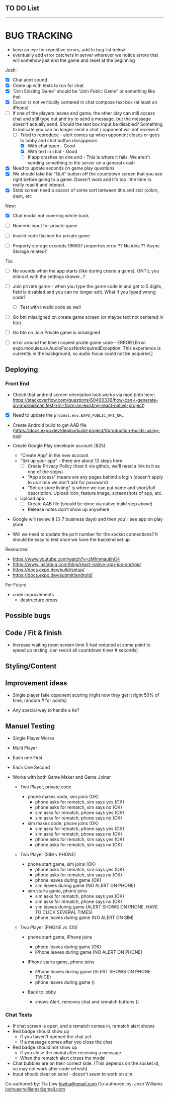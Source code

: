 ## TO DO List
***************************

 # BUG TRACKING
 - keep an eye for repetitive errors, add to bug list below
 - eventually add error catchers in server wherever we notice errors that will somehow just end the game and reset at the beginning

Josh:
- [x] Chat alert sound
- [x] Come up with tests to run for chat
- [x] "Join Existing Game" should be "Join Public Game" or something like that
- [x] Cursor is not vertically centered in chat compose text box (at least on iPhone)
- [ ] If one of the players leaves end game, the other play can still access chat and still type out and try to send a message. but the message doesn't actually send. Should the text box input be disabled? Something to indicate you can no longer send a chat / opponent will not receive it
  - [ ] Tried to reproduce - alert comes up when opponent closes or goes to lobby and chat button dissappears
    - [x] With chat open - Good
    - [x] With text in chat - Good
    - [ ] If app crashes on one end - This is where it fails. We aren't sending something to the server on a general crash
- [x] Need to update seconds on game play questions
- [x] We should take the "Quit" button off the countdown screen that you see right before going to a game. Doesn't work and it's too little time to really read it and interact.
- [x] Stats screen need a spacer of some sort between title and stat (colon, dash, etc

New:
- [x] Chat modal not covering whole back
- [ ] Numeric input for private game
- [ ] Invalid code flashed for private game
- [ ] Property storage exceeds 196607 properties error ?? No idea ?? Async Storage related?


Tia: 
- [ ] No sounds when the app starts (like during create a game), UNTIL you interact with the settings drawer...?
- [ ] Join private game - when you type the game code in and get to 5 digits, field is disabled and you can no longer edit. What if you typed wrong code?
   - [ ] Test with invalid code as well
- [ ] Go btn misaligned on create game screen (or maybe text not centered in btn)
- [ ] Go btn on Join Private game is misaligned
- [ ] error around the time i copied pivate game code -  ERROR  [Error: expo.modules.av.AudioFocusNotAcquiredException: This experience is currently in the background, so audio focus could not be acquired.]



  

## Deploying
### Front End
- Check that android screen orientation lock works via mod (info here: https://stackoverflow.com/questions/60400336/how-can-i-generate-an-androidmanifest-xml-from-an-existing-react-native-project)
- [x] Need to update the `process.env.EXPO_PUBLIC_API_URL`
- Create Android build to get AAB file (https://docs.expo.dev/deploy/build-project/#production-builds-using-eas) 
- Create Google Play developer account ($25)
  - "Create App" in the new account
  - "Set up your app" - there are about 12 steps here
    - [ ] Create Privacy Policy (host it via github, we'll need a link to it as one of the steps)
    - "App access" means are any pages behind a login (doesn't apply to us since we don't ask for password)
    - "Set up store listing" is where we can put name and short/full description. Upload icon, feature image, screenshots of app, etc.
  - Upload app
    - [ ] Create AAB file (should be done via native build step above)
    - Release notes don't show up anywhere
- Google will review it (3-7 business days) and then you'll see app on play store

- Will we need to update the port number for the socket connections? It should be easy to test once we have the backend set up

Resources:
- https://www.youtube.com/watch?v=zMhhmaukhC4
- https://www.instabug.com/blog/react-native-app-ios-android
- https://docs.expo.dev/build/setup/
- https://docs.expo.dev/submit/android/


For Future
- code improvements
  - destructure props


## Possible bugs

## Code / Fit & finish
- Increase waiting room screen time (I had reduced at some point to speed up testing. can revisit all countdown timer # seconds)

## Styling/Content

## Improvement ideas
* Single player fake opponent scoring (right now they get it right 50% of time, random # for points)
- Any special way to handle a tie?

## Manuel Testing
- Single Player Works
- Multi Player
- Each one First
- Each One Second
- Works with both Game Maker and Game Joiner 

  - Two Player, private code
    - phone makes code, sim joins (OK) 
        - phone asks for rematch, sim says yes (OK)
        - phone asks for rematch, sim says no (OK)
        - sim asks for rematch, phone says yes (OK)
        - sim asks for rematch, phone says no (OK)
    - sim makes code, phone joins (OK)
        - sim asks for rematch, phone says yes (OK)
        - sim asks for rematch, phone says no (OK)
        - phone asks for rematch, sim says yes (OK)
        - phone asks for rematch, sim says no (OK)

  - Two Player (SIM v PHONE)
    - phone start game, sim joins (OK)
        - phone asks for rematch, sim says yes (OK)
        - phone asks for rematch, sim says no (OK)
        - phone leaves during game (OK)
        - sim leaves during game (NO ALERT ON PHONE)
    - sim starts game, phone joins
        - sim asks for rematch, phone says yes (OK)
        - sim asks for rematch, phone says no (OK)
        - sim leaves during game (ALERT SHOWS ON PHONE, HAVE TO CLICK SEVERAL TIMES)
        - phone leaves during game (NO ALERT ON SIM)

  - Two Player (PHONE vs IOS)
    - phone start game, iPhone joins
        - phone leaves during game (OK)
        - iPhone leaves during game (NO ALERT ON PHONE)
    - iPhone starts game, phone joins
        - iPhone leaves during game (ALERT SHOWS ON PHONE TWICE)
        - phone leaves during game ()

    - Back to lobby
      - shows Alert, removes chat and rematch buttons ()

### Chat Tests
  - If chat screen is open, and a rematch comes in, rematch alert shows 
  - Red badge should show up
    - If you haven't opened the chat yet
    - If a message comes after you close the chat
  - Red badge should not show up
    - If you close the modal after receiving a message
    - When the rematch alert closes the modal
  - Chat bubbles are on their correct side. (This depends on the socket id, so may not work after code refresh)
  - Input should clear on send - doesn't seem to work on sim

Co-authored-by: Tia Low <lowtia@gmail.com>
Co-authored-by: Josh Williams <joshuasrwilliams@gmail.com>
